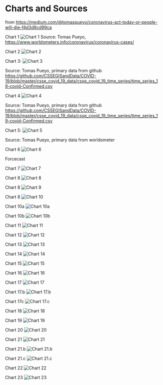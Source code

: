 # Charts and Sources

from https://medium.com/@tomaspueyo/coronavirus-act-today-or-people-will-die-f4d3d9cd99ca

Chart 1
![Chart 1](https://miro.medium.com/max/2016/1*isAkYa68DkC-EgRdx_efZg.png)
Source: Tomas Pueyo, https://www.worldometers.info/coronavirus/coronavirus-cases/

Chart 2
![Chart 2](https://miro.medium.com/max/2130/1*gf6JzgmgTgeihpuhJh88Iw.png)

Chart 3: 
![Chart 3](https://miro.medium.com/max/2416/1*NSLFDRry46VwCkmZiED5iA.png)

Source: Tomas Pueyo, primary data from github
https://github.com/CSSEGISandData/COVID-19/blob/master/csse_covid_19_data/csse_covid_19_time_series/time_series_19-covid-Confirmed.csv

Chart 4
![Chart 4](https://miro.medium.com/max/2570/1*sJQrjQFmY4_ll6ywp2pb1g.png)

Source: Tomas Pueyo, primary data from github
https://github.com/CSSEGISandData/COVID-19/blob/master/csse_covid_19_data/csse_covid_19_time_series/time_series_19-covid-Confirmed.csv

Chart 5: 
![Chart 5](https://miro.medium.com/max/2398/1*1yyMraCJiDtHF8CpLN1V6Q.png)

Source: Tomas Pueyo, primary data from worldometer

Chart 6
![Chart 6](https://miro.medium.com/max/2453/1*ofHoCqxh4bZVML6Ifz9zyg.png)

Forcecast

Chart 7
![Chart 7](https://miro.medium.com/max/2867/1*r-ddYhoUtP_se6x-NOEinA.png)

Chart 8
![Chart 8](https://miro.medium.com/max/2493/1*z0g3NaygxsgD50x_DJUIBA.png)

Chart 8
![Chart 9](https://miro.medium.com/max/2581/1*S4b2QWJXiEMtNoM24tD-gA.png)

Chart 8
![Chart 10](https://miro.medium.com/max/2563/1*Lq9aeg8xl_k6H54trbMWsw.png)

Chart 10a
![Chart 10a](https://miro.medium.com/max/1710/1*5CLrZODKffLpdVhRgZY4uw.png)

Chart 10b
![Chart 10b](https://miro.medium.com/max/2691/1*TkQ3WQXO8q-r2LIRWpJuOw.png)

Chart 11
![Chart 11](https://miro.medium.com/max/2725/1*pwPIo7U6pBahMZhopHYbMw.png)

Chart 12
![Chart 12](https://miro.medium.com/max/2330/1*AEkk1vW8TIxRqOO_sgh7Hw.png)

Chart 13
![Chart 13](https://miro.medium.com/max/2507/1*14hmTh1TCfscKI1BgCHwng.png)

Chart 14
![Chart 14](https://miro.medium.com/max/2613/1*pDV9FhbWw7eZbxT_4LIfRg.png)

Chart 15
![Chart 15](https://miro.medium.com/max/2419/1*6nBWfGtv7iCoQmtmcDc_zw.png)

Chart 16
![Chart 16](https://miro.medium.com/max/2339/1*CmkEvo5Al8zeH-DYo7Oy9w.png)

Chart 17
![Chart 17](https://miro.medium.com/max/2282/1*2ej6lF6WJSPlSNbSTZS_UA.png)

Chart 17.b
![Chart 17.b](https://miro.medium.com/max/2197/1*aGrccKPJ19wtKKDRtTNL_A.png)

Chart 17c
![Chart 17.c](https://miro.medium.com/max/1464/1*-O84hhKDRHmgMVAslvgj-Q.png)

Chart 18
![Chart 18](https://miro.medium.com/max/2670/1*OZfW6tNEcArbnBzTXp_zbw.png)

Chart 19
![Chart 19](https://miro.medium.com/max/2789/1*16H3bmMfu149AdgU27mI-w.png)

Chart 20
![Chart 20](https://miro.medium.com/max/2222/1*EvJT_ZuzqqyESHgkcVfmUQ.png)

Chart 21
![Chart 21](https://miro.medium.com/max/2066/1*3l5P-hZSByxkQghXaQNSdA.png)

Chart 21.b
![Chart 21.b](https://miro.medium.com/max/2478/1*Ag-g8CkST33bAeDjsmzfFw.png)

Chart 21.c
![Chart 21.c](https://miro.medium.com/max/2354/1*aXhYA5D5PdTFjCTbFv8zmg.png)

Chart 22
![Chart 22](https://miro.medium.com/max/2357/1*XcXT9eNuHRQMOUEf_gAB9A.png)

Chart 23
![Chart 23](https://miro.medium.com/max/2389/1*4kOJv8hmd5VFPcBL1mywsw.png)